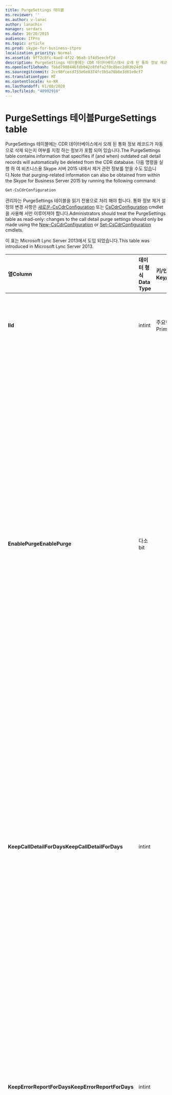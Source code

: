 ```yaml
---
title: PurgeSettings 테이블
ms.reviewer: ''
ms.author: v-lanac
author: lanachin
manager: serdars
ms.date: 10/20/2015
audience: ITPro
ms.topic: article
ms.prod: skype-for-business-itpro
localization_priority: Normal
ms.assetid: 9ff2c8fc-4ae8-4f22-96a8-1f4d5eecbf2d
description: PurgeSettings 테이블에는 CDR 데이터베이스에서 오래 된 통화 정보 레코드가 자동으로 삭제 되는지 여부를 지정 하는 정보가 포함 되어 있습니다. 다음 명령을 실행 하 여 비즈니스용 Skype 서버 2015 내에서 제거 관련 정보를 얻을 수도 있습니다.
ms.openlocfilehash: fbbd7908446fdb042c8fdfa2f0c8bec2d83b24d9
ms.sourcegitcommit: 2cc98fcecd753e6e8374fc1b5a78b8e3d61e0cf7
ms.translationtype: MT
ms.contentlocale: ko-KR
ms.lasthandoff: 01/08/2020
ms.locfileid: "40992918"
---
```

# <a name="purgesettings-table"></a><span data-ttu-id="f7a26-104">PurgeSettings 테이블</span><span class="sxs-lookup"><span data-stu-id="f7a26-104">PurgeSettings table</span></span>
 
<span data-ttu-id="f7a26-105">PurgeSettings 테이블에는 CDR 데이터베이스에서 오래 된 통화 정보 레코드가 자동으로 삭제 되는지 여부를 지정 하는 정보가 포함 되어 있습니다.</span><span class="sxs-lookup"><span data-stu-id="f7a26-105">The PurgeSettings table contains information that specifies if (and when) outdated call detail records will automatically be deleted from the CDR database.</span></span> <span data-ttu-id="f7a26-106">다음 명령을 실행 하 여 비즈니스용 Skype 서버 2015 내에서 제거 관련 정보를 얻을 수도 있습니다.</span><span class="sxs-lookup"><span data-stu-id="f7a26-106">Note that purging-related information can also be obtained from within the Skype for Business Server 2015 by running the following command:</span></span>
  
```PowerShell
Get-CsCdrConfiguration
```

<span data-ttu-id="f7a26-107">관리자는 PurgeSettings 테이블을 읽기 전용으로 처리 해야 합니다. 통화 정보 제거 설정의 변경 사항은 [새로운-CsCdrConfiguration](https://docs.microsoft.com/powershell/module/skype/new-cscdrconfiguration?view=skype-ps) 또는 [CsCdrConfiguration](https://docs.microsoft.com/powershell/module/skype/set-cscdrconfiguration?view=skype-ps) cmdlet을 사용해 서만 이루어져야 합니다.</span><span class="sxs-lookup"><span data-stu-id="f7a26-107">Administrators should treat the PurgeSettings table as read-only: changes to the call detail purge settings should only be made using the [New-CsCdrConfiguration](https://docs.microsoft.com/powershell/module/skype/new-cscdrconfiguration?view=skype-ps) or [Set-CsCdrConfiguration](https://docs.microsoft.com/powershell/module/skype/set-cscdrconfiguration?view=skype-ps) cmdlets.</span></span>
  
<span data-ttu-id="f7a26-108">이 표는 Microsoft Lync Server 2013에서 도입 되었습니다.</span><span class="sxs-lookup"><span data-stu-id="f7a26-108">This table was introduced in Microsoft Lync Server 2013.</span></span>
  
|<span data-ttu-id="f7a26-109">**열**</span><span class="sxs-lookup"><span data-stu-id="f7a26-109">**Column**</span></span>|<span data-ttu-id="f7a26-110">**데이터 형식**</span><span class="sxs-lookup"><span data-stu-id="f7a26-110">**Data Type**</span></span>|<span data-ttu-id="f7a26-111">**키/인덱스**</span><span class="sxs-lookup"><span data-stu-id="f7a26-111">**Key/Index**</span></span>|<span data-ttu-id="f7a26-112">**세부적인**</span><span class="sxs-lookup"><span data-stu-id="f7a26-112">**Details**</span></span>|
|:-----|:-----|:-----|:-----|
|<span data-ttu-id="f7a26-113">**I**</span><span class="sxs-lookup"><span data-stu-id="f7a26-113">**Id**</span></span> <br/> |<span data-ttu-id="f7a26-114">int</span><span class="sxs-lookup"><span data-stu-id="f7a26-114">int</span></span>  <br/> |<span data-ttu-id="f7a26-115">주요한</span><span class="sxs-lookup"><span data-stu-id="f7a26-115">Primary</span></span>  <br/> |<span data-ttu-id="f7a26-116">CDR 제거 설정 컬렉션의 고유 식별자입니다.</span><span class="sxs-lookup"><span data-stu-id="f7a26-116">Unique identifier for the collection of CDR purge settings.</span></span>  <br/> |
|<span data-ttu-id="f7a26-117">**EnablePurge**</span><span class="sxs-lookup"><span data-stu-id="f7a26-117">**EnablePurge**</span></span> <br/> |<span data-ttu-id="f7a26-118">다소</span><span class="sxs-lookup"><span data-stu-id="f7a26-118">bit</span></span>  <br/> ||<span data-ttu-id="f7a26-119">True (1)로 설정 된 경우 비즈니스용 Skype Server 2015는 CDR 데이터베이스에서 오래 된 레코드를 주기적으로 제거 합니다.</span><span class="sxs-lookup"><span data-stu-id="f7a26-119">When set to True (1) Skype for Business Server 2015 will periodically purge outdated records from the CDR database.</span></span> <span data-ttu-id="f7a26-120">제거는 PurgeHour 설정으로 지정 된 상투메 매일 수행 됩니다.</span><span class="sxs-lookup"><span data-stu-id="f7a26-120">Purging will take place each day at the tome specified by the PurgeHour setting.</span></span> <span data-ttu-id="f7a26-121">False로 설정 된 경우 레코드가 데이터베이스에서 자동으로 제거 되지 않습니다.</span><span class="sxs-lookup"><span data-stu-id="f7a26-121">If set to False (0) then records will not be automatically purged from the database.</span></span> <span data-ttu-id="f7a26-122">기본값은 True입니다.</span><span class="sxs-lookup"><span data-stu-id="f7a26-122">The default value is True.</span></span>  <br/> |
|<span data-ttu-id="f7a26-123">**KeepCallDetailForDays**</span><span class="sxs-lookup"><span data-stu-id="f7a26-123">**KeepCallDetailForDays**</span></span> <br/> |<span data-ttu-id="f7a26-124">int</span><span class="sxs-lookup"><span data-stu-id="f7a26-124">int</span></span>  <br/> ||<span data-ttu-id="f7a26-125">데이터베이스에서 제거 되는 CDR 레코드의 보존 기간 (일)을 지정 합니다. 제거를 사용 하는 경우이 값 보다 오래 된 CDR 레코드가 데이터베이스에서 제거 됩니다.</span><span class="sxs-lookup"><span data-stu-id="f7a26-125">Specifies the age of CDR records (in days) that will be purged from the database: if purging is enabled, CDR records older than this value will be removed from the database.</span></span> <span data-ttu-id="f7a26-126">기본값은 60 일입니다.</span><span class="sxs-lookup"><span data-stu-id="f7a26-126">The default value is 60 days.</span></span>  <br/> |
|<span data-ttu-id="f7a26-127">**KeepErrorReportForDays**</span><span class="sxs-lookup"><span data-stu-id="f7a26-127">**KeepErrorReportForDays**</span></span> <br/> |<span data-ttu-id="f7a26-128">int</span><span class="sxs-lookup"><span data-stu-id="f7a26-128">int</span></span>  <br/> ||<span data-ttu-id="f7a26-129">데이터베이스에서 삭제 되는 오류 보고서 레코드의 기간 (일)을 지정 합니다. 제거를 사용 하는 경우이 값 보다 오래 된 오류 보고서 레코드가 데이터베이스에서 제거 됩니다.</span><span class="sxs-lookup"><span data-stu-id="f7a26-129">Specifies the age of error report records (in days) that will be purged from the database: if purging is enabled, error report records older than this value will be removed from the database.</span></span> <span data-ttu-id="f7a26-130">기본값은 60 일입니다.</span><span class="sxs-lookup"><span data-stu-id="f7a26-130">The default value is 60 days.</span></span>  <br/> |
|<span data-ttu-id="f7a26-131">**PurgeHour**</span><span class="sxs-lookup"><span data-stu-id="f7a26-131">**PurgeHour**</span></span> <br/> |<span data-ttu-id="f7a26-132">int</span><span class="sxs-lookup"><span data-stu-id="f7a26-132">int</span></span>  <br/> ||<span data-ttu-id="f7a26-133">데이터베이스 제거를 수행할 현지 시간을 지정 합니다.</span><span class="sxs-lookup"><span data-stu-id="f7a26-133">Specifies the local time of day when database purging will take place.</span></span> <span data-ttu-id="f7a26-134">시간은 24시간제를 사용하여 지정합니다.</span><span class="sxs-lookup"><span data-stu-id="f7a26-134">The time of day is specified using a 24-hour clock, with 0 representing midnight (12:00 AM) and 23 representing 11:00 PM.</span></span> <span data-ttu-id="f7a26-135">일의 시간만 지정할 수 있음: 값 10 (10:00 AM)은 허용 되지만 10.5의 10:30의 값 (10:30 AM을 나타냄)은 허용 되지 않습니다.</span><span class="sxs-lookup"><span data-stu-id="f7a26-135">Note that you can only specify the hour of the day: a value of 10 (indicating 10:00 AM) is allowed, but a value of 10:30 of 10.5 (indicating 10:30 AM) is not allowed.</span></span> <span data-ttu-id="f7a26-136">기본값은 2(오전 2:00)입니다.</span><span class="sxs-lookup"><span data-stu-id="f7a26-136">The default value is 2 (2:00 AM).</span></span>  <br/> |
   

